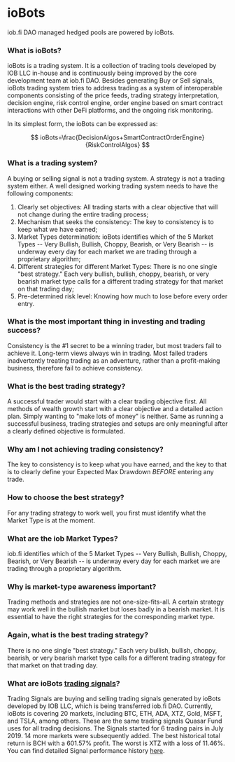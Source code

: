 # ioBots

iob.fi DAO managed hedged pools are powered by ioBots.

### What is ioBots?

ioBots is a trading system. It is a collection of trading tools developed by IOB LLC in-house and is continuously being improved by the core development team at iob.fi DAO. Besides generating Buy or Sell signals, ioBots trading system tries to address trading as a system of interoperable components consisting of the price feeds, trading strategy interpretation, decision engine, risk control engine, order engine based on smart contract interactions with other DeFi platforms, and the ongoing risk monitoring. &#x20;

In its simplest form, the ioBots can be expressed as:&#x20;

$$
ioBots=\frac{DecisionAlgos+SmartContractOrderEngine}{RiskControlAlgos}
$$

### What is a trading system?

A buying or selling signal is not a trading system. A strategy is not a trading system either. A well designed working trading system needs to have the following components:&#x20;

1. Clearly set objectives: All trading starts with a clear objective that will not change during the entire trading process;
2. Mechanism that seeks the consistency: The key to consistency is to keep what we have earned;
3. Market Types determination: ioBots identifies which of the 5 Market Types -- Very Bullish, Bullish, Choppy, Bearish, or Very Bearish -- is underway every day for each market we are trading through a proprietary algorithm;
4. Different strategies for different Market Types: There is no one single "best strategy." Each very bullish, bullish, choppy, bearish, or very bearish market type calls for a different trading strategy for that market on that trading day;
5. Pre-determined risk level: Knowing how much to lose before every order entry.

### What is the most important thing in investing and trading success?

Consistency is the #1 secret to be a winning trader, but most traders fail to achieve it. Long-term views always win in trading. Most failed traders inadvertently treating trading as an adventure, rather than a profit-making business, therefore fail to achieve consistency.

### What is the best trading strategy?

A successful trader would start with a clear trading objective first. All methods of wealth growth start with a clear objective and a detailed action plan. Simply wanting to "make lots of money" is neither. Same as running a successful business, trading strategies and setups are only meaningful after a clearly defined objective is formulated.

### Why am I not achieving trading consistency?

The key to consistency is to keep what you have earned, and the key to that is to clearly define your Expected Max Drawdown _BEFORE_ entering any trade.

### **How to choose the best strategy?**

For any trading strategy to work well, you first must identify what the Market Type is at the moment.

### What are the iob Market Types?

iob.fi identifies which of the 5 Market Types -- Very Bullish, Bullish, Choppy, Bearish, or Very Bearish -- is underway every day for each market we are trading through a proprietary algorithm.

### Why is market-type awareness important?

Trading methods and strategies are not one-size-fits-all. A certain strategy may work well in the bullish market but loses badly in a bearish market. It is essential to have the right strategies for the corresponding market type.

### Again, what is the best trading strategy?

There is no one single "best strategy." Each very bullish, bullish, choppy, bearish, or very bearish market type calls for a different trading strategy for that market on that trading day.

### What are ioBots [trading signals](https://iobots.pro/signals)?

Trading Signals are buying and selling trading signals generated by ioBots developed by IOB LLC, which is being transferred iob.fi DAO. Currently, ioBots is covering 20 markets, including BTC, ETH, ADA, XTZ, Gold, MSFT, and TSLA, among others. These are the same trading signals Quasar Fund uses for all trading decisions. The Signals started for 6 trading pairs in July 2019. 14 more markets were subsequently added. The best historical total return is BCH with a 601.57% profit. The worst is XTZ with a loss of 11.46%. You can find detailed Signal performance history [here](https://iobots.pro/signal/history/BTCUSD).

###
